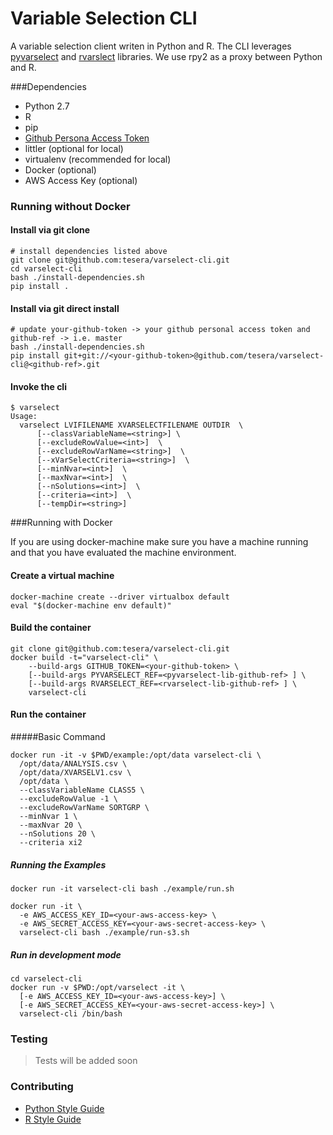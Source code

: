 # Variable Selection CLI

A variable selection client writen in Python and R. The CLI leverages [pyvarselect](https://github.com/tesera/pyvarselect) and [rvarslect](https://github.com/tesera/rvarselect) libraries. We use rpy2 as a proxy between Python and R.

###Dependencies

* Python 2.7
* R
* pip
* [Github Persona Access Token](https://help.github.com/articles/creating-an-access-token-for-command-line-use/)
* littler (optional for local)
* virtualenv (recommended for local)
* Docker (optional)
* AWS Access Key (optional)

### Running without Docker

#### Install via git clone

```console
# install dependencies listed above
git clone git@github.com:tesera/varselect-cli.git
cd varselect-cli
bash ./install-dependencies.sh
pip install .
```

#### Install via git direct install

```console
# update your-github-token -> your github personal access token and github-ref -> i.e. master
bash ./install-dependencies.sh
pip install git+git://<your-github-token>@github.com/tesera/varselect-cli@<github-ref>.git
```

#### Invoke the cli

```console
$ varselect
Usage:
  varselect LVIFILENAME XVARSELECTFILENAME OUTDIR  \ 
      [--classVariableName=<string>] \
      [--excludeRowValue=<int>]  \
      [--excludeRowVarName=<string>]  \
      [--xVarSelectCriteria=<string>]  \
      [--minNvar=<int>]  \
      [--maxNvar=<int>]  \
      [--nSolutions=<int>]  \
      [--criteria=<int>]  \
      [--tempDir=<string>]
```

###Running with Docker

If you are using docker-machine make sure you have a machine running and that you have evaluated the machine environment.

#### Create a virtual machine
```console
docker-machine create --driver virtualbox default
eval "$(docker-machine env default)"
```

#### Build the container

```console
git clone git@github.com:tesera/varselect-cli.git
docker build -t="varselect-cli" \
    --build-args GITHUB_TOKEN=<your-github-token> \
    [--build-args PYVARSELECT_REF=<pyvarselect-lib-github-ref> ] \
    [--build-args RVARSELECT_REF=<rvarselect-lib-github-ref> ] \
    varselect-cli
```

#### Run the container

#####Basic Command

```console
docker run -it -v $PWD/example:/opt/data varselect-cli \
  /opt/data/ANALYSIS.csv \
  /opt/data/XVARSELV1.csv \
  /opt/data \
  --classVariableName CLASS5 \
  --excludeRowValue -1 \
  --excludeRowVarName SORTGRP \
  --minNvar 1 \
  --maxNvar 20 \
  --nSolutions 20 \
  --criteria xi2
```

##### Running the Examples

```console
docker run -it varselect-cli bash ./example/run.sh
```

```console
docker run -it \
  -e AWS_ACCESS_KEY_ID=<your-aws-access-key> \
  -e AWS_SECRET_ACCESS_KEY=<your-aws-secret-access-key> \
  varselect-cli bash ./example/run-s3.sh
```

##### Run in development mode

```console
cd varselect-cli
docker run -v $PWD:/opt/varselect -it \
  [-e AWS_ACCESS_KEY_ID=<your-aws-access-key>] \
  [-e AWS_SECRET_ACCESS_KEY=<your-aws-secret-access-key>] \
  varselect-cli /bin/bash
```

### Testing
>Tests will be added soon

### Contributing

- [Python Style Guide](https://www.python.org/dev/peps/pep-0008/)
- [R Style Guide](https://google.github.io/styleguide/Rguide.xml)

